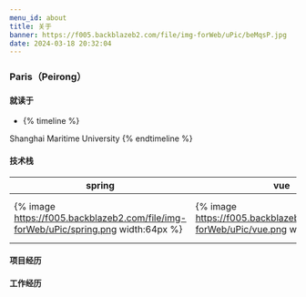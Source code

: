 ```yaml
---
menu_id: about
title: 关于
banner: https://f005.backblazeb2.com/file/img-forWeb/uPic/beMqsP.jpg
date: 2024-03-18 20:32:04
---
```


### Paris（Peirong）

#### 就读于
- {% timeline %}
<!-- node 2019 年 9 月 1 日 -->
Shanghai Maritime University
{% endtimeline %}

#### 技术栈
|spring|vue|javascript|mybatis|
|------|------|------|------|
|{% image https://f005.backblazeb2.com/file/img-forWeb/uPic/spring.png width:64px %}|{% image https://f005.backblazeb2.com/file/img-forWeb/uPic/vue.png width:64px %}|{% image https://f005.backblazeb2.com/file/img-forWeb/uPic/javascript.png width:64px %}|{% image https://f005.backblazeb2.com/file/img-forWeb/uPic/tQLX4q.jpg width:64px %}|

#### 项目经历
#### 工作经历

